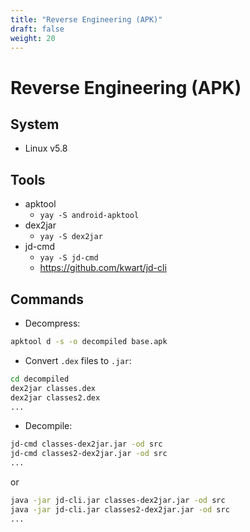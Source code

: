 ```yaml
---
title: "Reverse Engineering (APK)"
draft: false
weight: 20
---
```


# Reverse Engineering (APK)

<!---
/data/app/*
/storage/emulated/0/Download
--->

## System

- Linux v5.8

## Tools

- apktool
  - `yay -S android-apktool`
- dex2jar
  - `yay -S dex2jar`
- jd-cmd
  - `yay -S jd-cmd`
  - <https://github.com/kwart/jd-cli>

## Commands

- Decompress:

```sh
apktool d -s -o decompiled base.apk
```

- Convert `.dex` files to `.jar`:

```sh
cd decompiled
dex2jar classes.dex
dex2jar classes2.dex
...
```

- Decompile:

```sh
jd-cmd classes-dex2jar.jar -od src
jd-cmd classes2-dex2jar.jar -od src
...
```

or

```sh
java -jar jd-cli.jar classes-dex2jar.jar -od src
java -jar jd-cli.jar classes2-dex2jar.jar -od src
...
```
